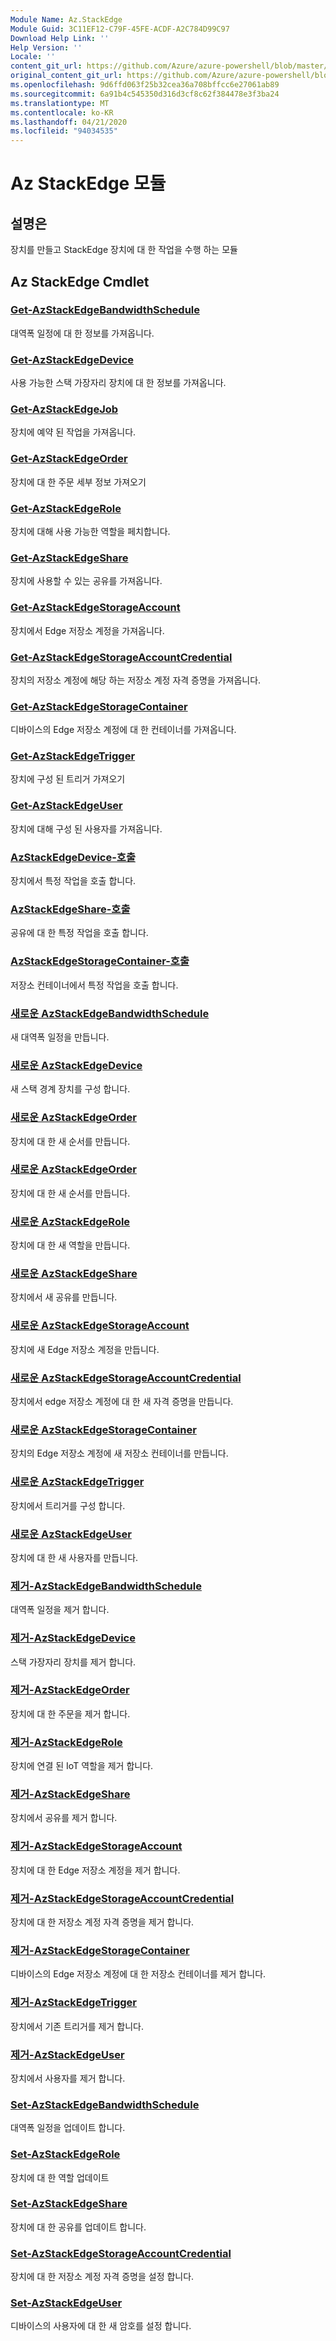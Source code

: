 ```yaml
---
Module Name: Az.StackEdge
Module Guid: 3C11EF12-C79F-45FE-ACDF-A2C784D99C97
Download Help Link: ''
Help Version: ''
Locale: ''
content_git_url: https://github.com/Azure/azure-powershell/blob/master/src/StackEdge/StackEdge/help/Az.StackEdge.md
original_content_git_url: https://github.com/Azure/azure-powershell/blob/master/src/StackEdge/StackEdge/help/Az.StackEdge.md
ms.openlocfilehash: 9d6ffd063f25b32cea36a708bffcc6e27061ab89
ms.sourcegitcommit: 6a91b4c545350d316d3cf8c62f384478e3f3ba24
ms.translationtype: MT
ms.contentlocale: ko-KR
ms.lasthandoff: 04/21/2020
ms.locfileid: "94034535"
---
```

# Az StackEdge 모듈
## 설명은
장치를 만들고 StackEdge 장치에 대 한 작업을 수행 하는 모듈

## Az StackEdge Cmdlet
### [Get-AzStackEdgeBandwidthSchedule](Get-AzStackEdgeBandwidthSchedule.md)
대역폭 일정에 대 한 정보를 가져옵니다.

### [Get-AzStackEdgeDevice](Get-AzStackEdgeDevice.md)
사용 가능한 스택 가장자리 장치에 대 한 정보를 가져옵니다.

### [Get-AzStackEdgeJob](Get-AzStackEdgeJob.md)
장치에 예약 된 작업을 가져옵니다.

### [Get-AzStackEdgeOrder](Get-AzStackEdgeOrder.md)
장치에 대 한 주문 세부 정보 가져오기

### [Get-AzStackEdgeRole](Get-AzStackEdgeRole.md)
장치에 대해 사용 가능한 역할을 페치합니다.

### [Get-AzStackEdgeShare](Get-AzStackEdgeShare.md)
장치에 사용할 수 있는 공유를 가져옵니다.

### [Get-AzStackEdgeStorageAccount](Get-AzStackEdgeStorageAccount.md)
장치에서 Edge 저장소 계정을 가져옵니다.

### [Get-AzStackEdgeStorageAccountCredential](Get-AzStackEdgeStorageAccountCredential.md)
장치의 저장소 계정에 해당 하는 저장소 계정 자격 증명을 가져옵니다.

### [Get-AzStackEdgeStorageContainer](Get-AzStackEdgeStorageContainer.md)
디바이스의 Edge 저장소 계정에 대 한 컨테이너를 가져옵니다.

### [Get-AzStackEdgeTrigger](Get-AzStackEdgeTrigger.md)
장치에 구성 된 트리거 가져오기
 

### [Get-AzStackEdgeUser](Get-AzStackEdgeUser.md)
장치에 대해 구성 된 사용자를 가져옵니다.

### [AzStackEdgeDevice-호출](Invoke-AzStackEdgeDevice.md)
장치에서 특정 작업을 호출 합니다.

### [AzStackEdgeShare-호출](Invoke-AzStackEdgeShare.md)
공유에 대 한 특정 작업을 호출 합니다.

### [AzStackEdgeStorageContainer-호출](Invoke-AzStackEdgeStorageContainer.md)
저장소 컨테이너에서 특정 작업을 호출 합니다.

### [새로운 AzStackEdgeBandwidthSchedule](New-AzStackEdgeBandwidthSchedule.md)
새 대역폭 일정을 만듭니다.

### [새로운 AzStackEdgeDevice](New-AzStackEdgeDevice.md)
새 스택 경계 장치를 구성 합니다.

### [새로운 AzStackEdgeOrder](New-AzStackEdgeOrder.md)
장치에 대 한 새 순서를 만듭니다.

### [새로운 AzStackEdgeOrder](New-AzStackEdgeOrder.md)
장치에 대 한 새 순서를 만듭니다.

### [새로운 AzStackEdgeRole](New-AzStackEdgeRole.md)
장치에 대 한 새 역할을 만듭니다.

### [새로운 AzStackEdgeShare](New-AzStackEdgeShare.md)
장치에서 새 공유를 만듭니다.

### [새로운 AzStackEdgeStorageAccount](New-AzStackEdgeStorageAccount.md)
장치에 새 Edge 저장소 계정을 만듭니다.

### [새로운 AzStackEdgeStorageAccountCredential](New-AzStackEdgeStorageAccountCredential.md)
장치에서 edge 저장소 계정에 대 한 새 자격 증명을 만듭니다.

### [새로운 AzStackEdgeStorageContainer](New-AzStackEdgeStorageContainer.md)
장치의 Edge 저장소 계정에 새 저장소 컨테이너를 만듭니다.

### [새로운 AzStackEdgeTrigger](New-AzStackEdgeTrigger.md)
장치에서 트리거를 구성 합니다.

### [새로운 AzStackEdgeUser](New-AzStackEdgeUser.md)
장치에 대 한 새 사용자를 만듭니다.

### [제거-AzStackEdgeBandwidthSchedule](Remove-AzStackEdgeBandwidthSchedule.md)
대역폭 일정을 제거 합니다.

### [제거-AzStackEdgeDevice](Remove-AzStackEdgeDevice.md)
스택 가장자리 장치를 제거 합니다.

### [제거-AzStackEdgeOrder](Remove-AzStackEdgeOrder.md)
장치에 대 한 주문을 제거 합니다.

### [제거-AzStackEdgeRole](Remove-AzStackEdgeRole.md)
장치에 연결 된 IoT 역할을 제거 합니다.

### [제거-AzStackEdgeShare](Remove-AzStackEdgeShare.md)
장치에서 공유를 제거 합니다.

### [제거-AzStackEdgeStorageAccount](Remove-AzStackEdgeStorageAccount.md)
장치에 대 한 Edge 저장소 계정을 제거 합니다.

### [제거-AzStackEdgeStorageAccountCredential](Remove-AzStackEdgeStorageAccountCredential.md)
장치에 대 한 저장소 계정 자격 증명을 제거 합니다.

### [제거-AzStackEdgeStorageContainer](Remove-AzStackEdgeStorageContainer.md)
디바이스의 Edge 저장소 계정에 대 한 저장소 컨테이너를 제거 합니다.

### [제거-AzStackEdgeTrigger](Remove-AzStackEdgeTrigger.md)
장치에서 기존 트리거를 제거 합니다.

### [제거-AzStackEdgeUser](Remove-AzStackEdgeUser.md)
장치에서 사용자를 제거 합니다.

### [Set-AzStackEdgeBandwidthSchedule](Set-AzStackEdgeBandwidthSchedule.md)
대역폭 일정을 업데이트 합니다.

### [Set-AzStackEdgeRole](Set-AzStackEdgeRole.md)
장치에 대 한 역할 업데이트

### [Set-AzStackEdgeShare](Set-AzStackEdgeShare.md)
장치에 대 한 공유를 업데이트 합니다.

### [Set-AzStackEdgeStorageAccountCredential](Set-AzStackEdgeStorageAccountCredential.md)
장치에 대 한 저장소 계정 자격 증명을 설정 합니다.

### [Set-AzStackEdgeUser](Set-AzStackEdgeUser.md)
디바이스의 사용자에 대 한 새 암호를 설정 합니다.

